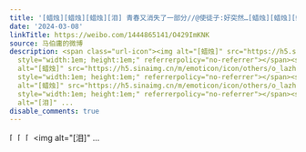 ```yaml
---
title: '[蜡烛][蜡烛][蜡烛][泪] 青春又消失了一部分//@使徒子:好突然…[蜡烛][蜡烛][蜡烛] - 转发 @里神楽:&ensp;日本漫画家鸟山明于3月1日去世享年68岁[蜡烛][蜡烛][蜡...'
date: '2024-03-08'
linkTitle: https://weibo.com/1444865141/O429ImKNK
source: 马伯庸的微博
description: <span class="url-icon"><img alt="[蜡烛]" src="https://h5.sinaimg.cn/m/emoticon/icon/others/o_lazhu-afb8e4fbdc.png"
  style="width:1em; height:1em;" referrerpolicy="no-referrer"></span><span class="url-icon"><img
  alt="[蜡烛]" src="https://h5.sinaimg.cn/m/emoticon/icon/others/o_lazhu-afb8e4fbdc.png"
  style="width:1em; height:1em;" referrerpolicy="no-referrer"></span><span class="url-icon"><img
  alt="[蜡烛]" src="https://h5.sinaimg.cn/m/emoticon/icon/others/o_lazhu-afb8e4fbdc.png"
  style="width:1em; height:1em;" referrerpolicy="no-referrer"></span><span class="url-icon"><img
  alt="[泪]" ...
disable_comments: true
---
```

<span class="url-icon"><img alt="[蜡烛]" src="https://h5.sinaimg.cn/m/emoticon/icon/others/o_lazhu-afb8e4fbdc.png" style="width:1em; height:1em;" referrerpolicy="no-referrer"></span><span class="url-icon"><img alt="[蜡烛]" src="https://h5.sinaimg.cn/m/emoticon/icon/others/o_lazhu-afb8e4fbdc.png" style="width:1em; height:1em;" referrerpolicy="no-referrer"></span><span class="url-icon"><img alt="[蜡烛]" src="https://h5.sinaimg.cn/m/emoticon/icon/others/o_lazhu-afb8e4fbdc.png" style="width:1em; height:1em;" referrerpolicy="no-referrer"></span><span class="url-icon"><img alt="[泪]" ...